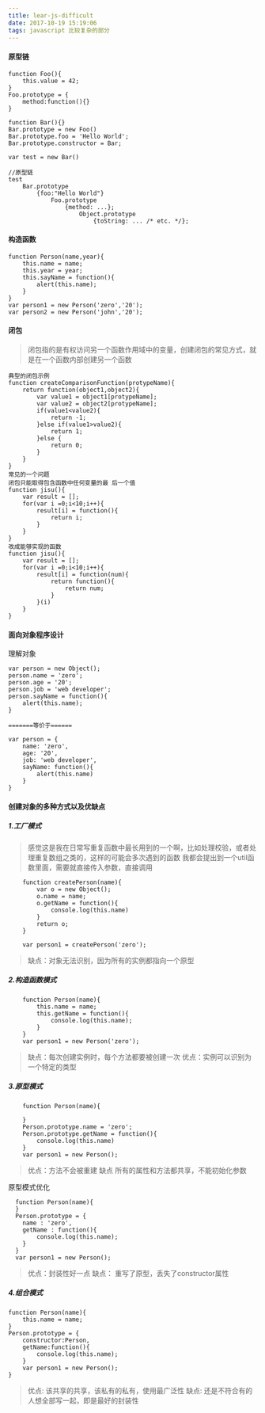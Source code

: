 ```yaml
---
title: lear-js-difficult
date: 2017-10-19 15:19:06
tags: javascript 比较复杂的部分
---
```

#### 原型链
```
function Foo(){
    this.value = 42;
}
Foo.prototype = {
    method:function(){}
}

function Bar(){}
Bar.prototype = new Foo()
Bar.prototype.foo = 'Hello World';
Bar.prototype.constructor = Bar;

var test = new Bar()

//原型链
test
    Bar.prototype
        {foo:"Hello World"}
            Foo.prototype
                {method: ...};
                    Object.prototype
                        {toString: ... /* etc. */};
```
#### 构造函数
```
function Person(name,year){
    this.name = name;
    this.year = year;
    this.sayName = function(){
        alert(this.name);
    }
}
var person1 = new Person('zero','20');
var person2 = new Person('john','20');
```
#### 闭包
> 闭包指的是有权访问另一个函数作用域中的变量，创建闭包的常见方式，就是在一个函数内部创建另一个函数

```
典型的闭包示例
function createComparisonFunction(protypeName){
    return function(object1,object2){
        var value1 = object1[protypeName];
        var value2 = object2[protypeName];
        if(value1<value2){
            return -1;
        }else if(value1>value2){
            return 1;
        }else {
            return 0;
        }
    }
}
常见的一个问题
闭包只能取得包含函数中任何变量的最 后一个值
function jisu(){
    var result = [];
    for(var i =0;i<10;i++){
        result[i] = function(){
            return i;
        }
    }
}
改成能够实现的函数
function jisu(){
    var result = [];
    for(var i =0;i<10;i++){
        result[i] = function(num){
            return function(){
                return num;
            }
        }(i)
    }
}
```
#### 面向对象程序设计

理解对象
```
var person = new Object();
person.name = 'zero';
person.age = '20';
person.job = 'web developer';
person.sayName = function(){
    alert(this.name);
}

=======等价于======

var person = {
    name: 'zero',
    age: '20',
    job: 'web developer',
    sayName: function(){
        alert(this.name)
    }
}
```

#### 创建对象的多种方式以及优缺点

##### 1.工厂模式

> 感觉这是我在日常写重复函数中最长用到的一个啊，比如处理校验，或者处理重复数组之类的，这样的可能会多次遇到的函数 我都会提出到一个util函数里面，需要就直接传入参数，直接调用

```
    function createPerson(name){
        var o = new Object();
        o.name = name;
        o.getName = function(){
            console.log(this.name)
        }
        return o;
    }

    var person1 = createPerson('zero');
```
> 缺点：对象无法识别，因为所有的实例都指向一个原型

##### 2.构造函数模式
```
    function Person(name){
        this.name = name;
        this.getName = function(){
            console.log(this.name);
        }
    }
    var person1 = new Person('zero');
```
> 缺点：每次创建实例时，每个方法都要被创建一次
  优点：实例可以识别为一个特定的类型

##### 3.原型模式
```
    function Person(name){

    }
    Person.prototype.name = 'zero';
    Person.prototype.getName = function(){
        console.log(this.name)
    }
    var person1 = new Person();
```
> 优点：方法不会被重建
  缺点 所有的属性和方法都共享，不能初始化参数

原型模式优化

```
  function Person(name){
  }
  Person.prototype = {
    name : 'zero',
    getName : function(){
        console.log(this.name);
    }
  }
  var person1 = new Person();

```
> 优点：封装性好一点
  缺点： 重写了原型，丢失了constructor属性

##### 4.组合模式
```
function Person(name){
    this.name = name;
}
Person.prototype = {
    constructor:Person,
    getName:function(){
        console.log(this.name);
    }
    var person1 = new Person();
}
```

> 优点: 该共享的共享，该私有的私有，使用最广泛性
  缺点: 还是不符合有的人想全部写一起，即是最好的封装性

















